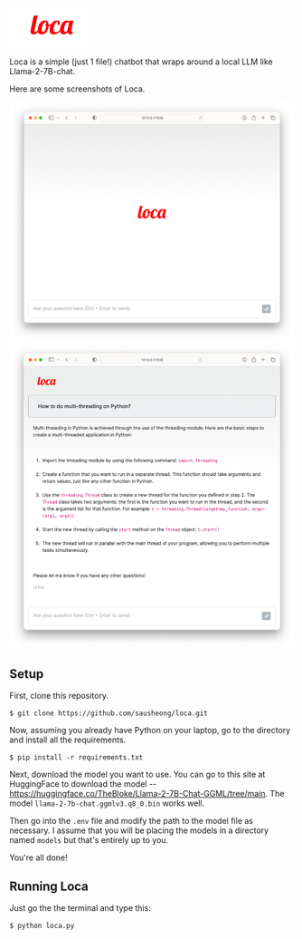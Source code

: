 <img src="static/logo.png" alt="logo" width="150px"/>

Loca is a simple (just 1 file!) chatbot that wraps around a local LLM like Llama-2-7B-chat.

Here are some screenshots of Loca.

<img src="assets/screenshot01.png" alt="screenshot"/>

<img src="assets/screenshot02.png" alt="screenshot"/>

## Setup

First, clone this repository.

```
$ git clone https://github.com/sausheong/loca.git
```

Now, assuming you already have Python on your laptop, go to the directory and install all the requirements.

```
$ pip install -r requirements.txt
```

Next, download the model you want to use. You can go to this site at HuggingFace to download the model -- https://huggingface.co/TheBloke/Llama-2-7B-Chat-GGML/tree/main. The model `llama-2-7b-chat.ggmlv3.q8_0.bin` works well.

Then go into the `.env` file and modify the path to the model file as necessary. I assume that you will be placing the models in a directory named `models` but that's entirely up to you.

You're all done!

## Running Loca

Just go the the terminal and type this:

```
$ python loca.py
```

